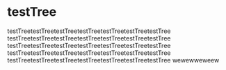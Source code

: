 # testTree
testTreetestTreetestTreetestTreetestTreetestTreetestTree
testTreetestTreetestTreetestTreetestTreetestTreetestTree
testTreetestTreetestTreetestTreetestTreetestTreetestTree
testTreetestTreetestTreetestTreetestTreetestTreetestTree
testTreetestTreetestTreetestTreetestTreetestTreetestTree
wewewweweew